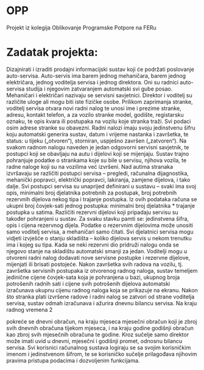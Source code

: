 OPP
===

Projekt iz kolegija Oblikovanje Programske Potpore na FERu

Zadatak projekta:
===
 Dizajnirati i izraditi prodajni informacijski sustav koji će podržati poslovanje auto-servisa. Auto-servis 
 ima barem jednog mehaničara, barem jednog električara, jednog voditelja servisa i jednog direktora. 
 Oni su radnici auto-servisa studija i njegovim zatvaranjem automatski svi gube posao. Mehaničari i 
 električari nazivaju se servisni savjetnici. Direktor i voditelj su različite uloge ali mogu biti iste fizičke 
 osobe. 
 Prilikom zaprimanja stranke, voditelj servisa otvara novi radni nalog te unosi ime i prezime stranke, 
 adresu, kontakt telefon, a za vozilo stranke model, godište, registarsku oznaku, te opis kvara ili 
 postupaka na vozilu koje stranka traži. Svi podaci osim adrese stranke su obavezni. Radni nalozi imaju 
 svoju jedinstvenu šifru koju automatski generira sustav, datum i vrijeme nastanka i završetka, te 
 status: u tijeku („otvoren“), storniran, uspješno završen („zatvoren“). Na svakom radnom nalogu 
 naveden je jedan odgovorni servisni savjetnik, te postupci koji se obavljaju na autu i dijelovi koji se 
 mijenjaju. Sustav trajno pohranjuje podatke o strankama koje su bile u servisu, njihova vozila, te 
 radne naloge koji su na vozilima već izvršeni. 
 Nad autima stranaka izvršavaju se različiti postupci servisa – pregledi, računalna dijagnostika, 
 mehanički popravci, električki popravci, lakiranja, zamjene dijelova, i tako dalje. Svi postupci servisa 
 su unaprijed definirani u sustavu – svaki ima svoj opis, minimalni broj djelatnika potrebnih za 
 postupak, broj potrebnih rezervnih dijelova nekog tipa i trajanje postupka. Iz ovih podataka računa se 
 ukupni broj čovjek-sati jednog postupka: minimalni broj djelatnika * trajanje postupka u satima. 
 Različiti rezervni dijelovi koji pripadaju servisu su također pohranjeni u sustav. Za svaku stavku pamti 
 se: jedinstvena šifra, opis i cijena rezervnog dijela. Podatke o rezervnim dijelovima može unositi samo 
 voditelj servisa, a mehaničari samo čitati. Svi djelatnici servisa mogu vidjeti izvješće o stanju skladišta 
 – koliko dijelova servis u nekom trenutku ima i kojeg su tipa. Kada se neki rezervni dio pridruži nalogu 
 onda se njegovo stanje na skladištu automatski smanji za jedan. Voditelji mogu u otvoreni radni nalog 
 dodavati nove servisne postupke i rezervne dijelove, mijenjati ili brisati postojeće. 
 Nakon završetka svih radova na vozilu, tj. završetka servisnih postupaka iz otvorenog radnog naloga, 
 sustav temeljem jedinične cijene čovjek-sata koja je pohranjena u bazi, ukupnog broja potrošenih 
 radnih sati i cijene svih potrošenih dijelova automatski izračunava ukupnu cijenu radnog naloga koja 
 se prikazuje na ekranu. Nakon što stranka plati izvršene radove i radni nalog se zatvori od strane 
 voditelja servisa, sustav odmah izračunava i ažurira dnevnu bilancu servisa. Na kraju radnog vremena 2 
  
 pokreće se dnevni obračun, na kraju mjeseca mjesečni obračun koji je zbroj svih dnevnih obračuna 
 tijekom mjeseca, i na kraju godine godišnji obračun kao zbroj svih mjesečnih obračuna te godine. 
 Kroz sučelje samo direktor može imati uvid u dnevni, mjesečni i godišnji promet, odnosnu bilancu 
 servisa. Svi korisnici računalnog sustava logiraju se sa svojim korisničkim imenom i jedinstvenom 
 šifrom, te se korisničko sučelje prilagođava njihovim pravima pristupa podacima i dozvoljenim 
 funkcijama.